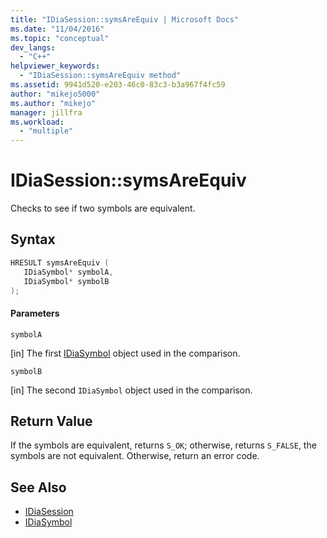 ```yaml
---
title: "IDiaSession::symsAreEquiv | Microsoft Docs"
ms.date: "11/04/2016"
ms.topic: "conceptual"
dev_langs:
  - "C++"
helpviewer_keywords:
  - "IDiaSession::symsAreEquiv method"
ms.assetid: 9941d520-e203-46c0-83c3-b3a967f4fc59
author: "mikejo5000"
ms.author: "mikejo"
manager: jillfra
ms.workload:
  - "multiple"
---
```

# IDiaSession::symsAreEquiv
Checks to see if two symbols are equivalent.

## Syntax

```C++
HRESULT symsAreEquiv ( 
   IDiaSymbol* symbolA,
   IDiaSymbol* symbolB
);
```

#### Parameters
 `symbolA`

[in] The first [IDiaSymbol](../../debugger/debug-interface-access/idiasymbol.md) object used in the comparison.

 `symbolB`

[in] The second `IDiaSymbol` object used in the comparison.

## Return Value
 If the symbols are equivalent, returns `S_OK`; otherwise, returns `S_FALSE`, the symbols are not equivalent. Otherwise, return an error code.

## See Also
- [IDiaSession](../../debugger/debug-interface-access/idiasession.md)
- [IDiaSymbol](../../debugger/debug-interface-access/idiasymbol.md)